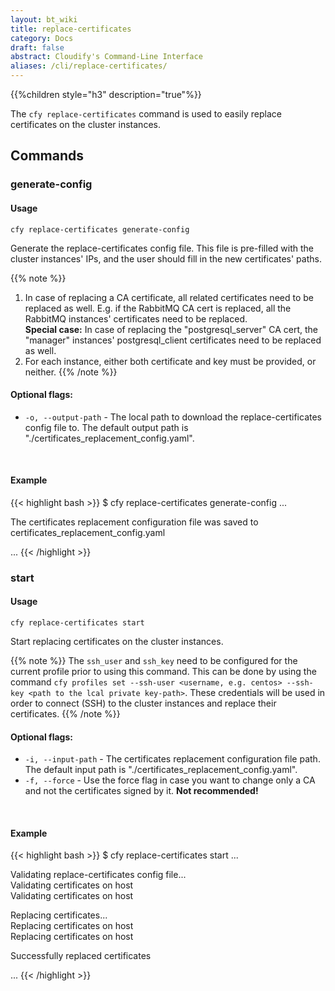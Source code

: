```yaml
---
layout: bt_wiki
title: replace-certificates
category: Docs
draft: false
abstract: Cloudify's Command-Line Interface
aliases: /cli/replace-certificates/
---
```


{{%children style="h3" description="true"%}}

The `cfy replace-certificates` command is used to easily replace certificates on the cluster instances.

## Commands

### generate-config

#### Usage
`cfy replace-certificates generate-config`

Generate the replace-certificates config file. This file is pre-filled with the cluster instances' IPs,
and the user should fill in the new certificates' paths.

{{% note %}}
1. In case of replacing a CA certificate, all related certificates need to be replaced as well.
E.g. if the RabbitMQ CA cert is replaced, all the RabbitMQ instances' certificates need to be replaced.   
**Special case:** In case  of replacing the "postgresql_server" CA cert, the "manager" instances'
postgresql_client certificates need to be replaced as well.
1. For each instance, either both certificate and key must be provided, or neither.
{{% /note %}}

#### Optional flags:

* `-o, --output-path` - The local path to download the replace-certificates config file to.
The default output path is "./certificates_replacement_config.yaml".

&nbsp;
#### Example

{{< highlight  bash  >}}
$ cfy replace-certificates generate-config
...

The certificates replacement configuration file was saved to certificates_replacement_config.yaml

...
{{< /highlight >}}

### start

#### Usage
`cfy replace-certificates start`

Start replacing certificates on the cluster instances.

{{% note %}}
The `ssh_user` and `ssh_key` need to be configured for the current profile
prior to using this command. This can be done by using the command
`cfy profiles set --ssh-user <username, e.g. centos> --ssh-key <path to the lcal private key-path>`.
These credentials will be used in order to connect (SSH) to the cluster instances and replace their certificates.
{{% /note %}}


#### Optional flags:
* `-i, --input-path` - The certificates replacement configuration file path.
The default input path is "./certificates_replacement_config.yaml".
* `-f, --force` - Use the force flag in case you want to change only a
CA and not the certificates signed by it. **Not recommended!**

&nbsp;
#### Example

{{< highlight  bash  >}}
$ cfy replace-certificates start
...

Validating replace-certificates config file...  
Validating certificates on host <host-ip>  
Validating certificates on host <host-ip>  

Replacing certificates...    
Replacing certificates on host <host-ip>  
Replacing certificates on host <host-ip>  

Successfully replaced certificates  

...
{{< /highlight >}}
